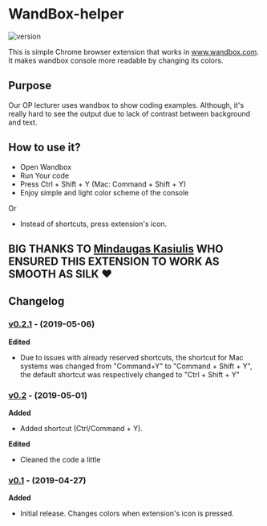 # WandBox-helper

![version][version-badge] 

This is simple Chrome browser extension that works in www.wandbox.com. It makes wandbox console more readable by changing its colors.

## Purpose

Our OP lecturer uses wandbox to show coding examples. Although, it's really hard to see the output due to lack of contrast between background and text.

## How to use it?

- Open Wandbox
- Run Your code
- Press Ctrl + Shift + Y (Mac: Command + Shift + Y)
- Enjoy simple and light color scheme of the console

Or

- Instead of shortcuts, press extension's icon.

## BIG THANKS TO [Mindaugas Kasiulis](https://github.com/gitguuddd) WHO ENSURED THIS EXTENSION TO WORK AS SMOOTH AS SILK :heart:

## Changelog

### [v0.2.1](https://github.com/zygisau/WandBox-helper/releases/tag/v0.2.1) - (2019-05-06)  

**Edited**

- Due to issues with already reserved shortcuts, the shortcut for Mac systems was changed from "Command+Y" to "Command + Shift + Y", the default shortcut was respectively changed to "Ctrl + Shift + Y"

### [v0.2](https://github.com/zygisau/WandBox-helper/releases/tag/v0.2) - (2019-05-01)  

**Added** 

- Added shortcut (Ctrl/Command + Y).

**Edited**

- Cleaned the code a little

### [v0.1](https://github.com/zygisau/WandBox-helper/releases/tag/v0.1) - (2019-04-27)  

**Added** 

- Initial release. Changes colors when extension's icon is pressed.

[version-badge]: https://img.shields.io/badge/version-0.2-pink.svg
